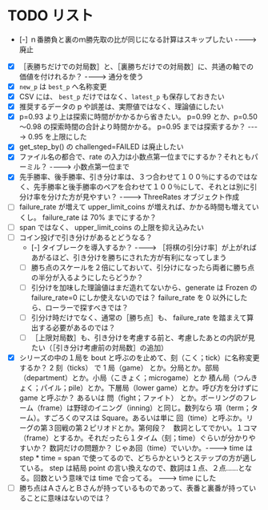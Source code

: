 # TODO リスト

* [-] ｎ番勝負と裏のｍ勝先取の比が同じになる計算はスキップしたい ----> 廃止
* [x] ［表勝ちだけでの対局数］と、［裏勝ちだけでの対局数］に、共通の軸での価値を付けれるか？ ----> 通分を使う
* [x] `new_p` は `best_p` へ名称変更
* [x] CSV には、 `best_p` だけではなく、`latest_p` も保存しておきたい
* [x] 推奨するデータの p や誤差は、実際値ではなく、理論値にしたい
* [x] p=0.93 より上は探索に時間がかかるから省きたい。 p=0.99 とか、p=0.50～0.98 の探索時間の合計より時間かかる。 p=0.95 までは探索するか？ ----> 0.95 を上限にした
* [x] get_step_by() の challenged=FAILED は廃止したい
* [x] ファイル名の都合で、rate の入力は小数点第一位までにするか？それともパーミル？ ----> 小数点第一位まで
* [x] 先手勝率、後手勝率、引き分け率は、３つ合わせて１００％にするのではなく、先手勝率と後手勝率のペアを合わせて１００％にして、それとは別に引分け率を分けた方が見やすい？ ----> ThreeRates オブジェクト作成
* [ ] failure_rate が増えて upper_limit_coins が増えれば、かかる時間も増えていくし。 failure_rate は 70% までにするか？
* [ ] span ではなく、 upper_limit_coins の上限を抑え込みたい
* [ ] コイン投げで引き分けがあるとどうなる？
    * [-] タイブレークを導入するか？ ----> ［将棋の引分け率］が上がればあがるほど、引き分けを勝ちにされた方が有利になってしまう
    * [ ] 勝ち点のスケールを２倍にしておいて、引分けになったら両者に勝ち点の半分が入るようにしたらどうか？
    * [ ] 引分けを加味した理論値はまだ造れてないから、generate は Frozen の failure_rate=0 にしか使えないのでは？ failure_rate を 0 以外にしたら、ローラーで探すべきでは？
    * [ ] 引分け時だけでなく、通常の［勝ち点］も、 failure_rate を踏まえて算出する必要があるのでは？
    * [ ] ［上限対局数］も、引き分けを考慮する前と、考慮したあとの内訳が見たい（［引き分け考慮前の対局数］の追加）
* [x] シリーズの中の１局を bout と呼ぶのを止めて、刻（こく；tick）に名称変更するか？ 2 刻（ticks） で 1 局（game） とか。分局とか。部局（department）とか。小局（こきょく；microgame）とか 積ん局（つんきょく；パイル；pile）とか。下層局（lower game）とか。呼び方を分けずに game と呼ぶか？ あるいは 問（fight；ファイト） とか。ボーリングのフレーム（frame）は野球のイニング（inning）と同じ。数列なら 項（term；ターム）。すごろくのマスは Square。あるいは単に 回（time）と呼ぶか。リーグの第３回戦の第２ピリオドとか。第何段？　数詞としてでかい。１コマ（frame）とするか。それだったら１タイム（刻；time）ぐらいが分かりやすいか？ 数詞だけの問題か？ じゃあ回（time）でいいか。----> time は step * time = span で使ってるので、どちらかというとステップの方が適している。 step は結局 point の言い換えなので、数詞は１点、２点……となる。回数という意味では time で合ってる。 ---> time にした
* [ ] 勝ち点はＡさんとＢさんが持っているものであって、表番と裏番が持っていることに意味はないのでは？
